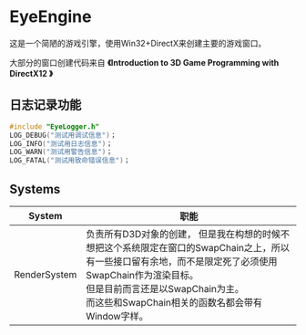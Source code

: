 ﻿# EyeEngine
这是一个简陋的游戏引擎，使用Win32+DirectX来创建主要的游戏窗口。

大部分的窗口创建代码来自 **《Introduction to 3D Game Programming with DirectX12 》**

## 日志记录功能
```c++
#include "EyeLogger.h"
LOG_DEBUG("测试用调试信息")；
LOG_INFO("测试用日志信息")；
LOG_WARN("测试用警告信息")；
LOG_FATAL("测试用致命错误信息")；
```

## Systems
System  |   职能
--------|---------
RenderSystem    |   负责所有D3D对象的创建， 但是我在构想的时候不想把这个系统限定在窗口的SwapChain之上，所以有一些接口留有余地，而不是限定死了必须使用SwapChain作为渲染目标。<br/>但是目前而言还是以SwapChain为主。<br/>而这些和SwapChain相关的函数名都会带有Window字样。

